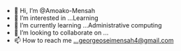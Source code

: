 - 👋 Hi, I’m @Amoako-Mensah
- 👀 I’m interested in ...Learning
- 🌱 I’m currently learning ...Administrative computing
- 💞️ I’m looking to collaborate on ...
- 📫 How to reach me ...georgeoseimensah4@gmail.com

<!---
Amoako-Mensah/Amoako-Mensah is a ✨ special ✨ repository because its `README.md` (this file) appears on your GitHub profile.
You can click the Preview link to take a look at your changes.
--->
